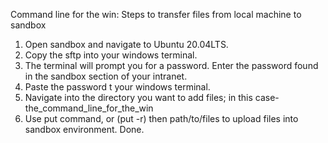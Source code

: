 Command line for the win: Steps to transfer files from local machine to sandbox
1. Open sandbox and navigate to Ubuntu 20.04LTS.
2. Copy the sftp into your windows terminal.
3. The terminal will prompt you for a password. Enter the password found in the sandbox section of your intranet.
4. Paste the password t your windows terminal.
5. Navigate into the directory you want to add files; in this case- the_command_line_for_the_win
6. Use put command, or (put -r) then path/to/files to upload files into sandbox environment.
Done.
